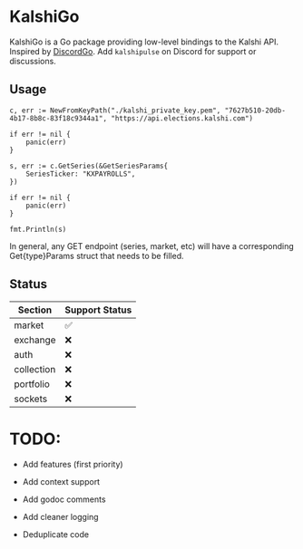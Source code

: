 # KalshiGo

KalshiGo is a Go package providing low-level bindings to the Kalshi API. Inspired by [DiscordGo](https://github.com/bwmarrin/discordgo/tree/master). Add `kalshipulse` on Discord for support or discussions.

## Usage

```golang
c, err := NewFromKeyPath("./kalshi_private_key.pem", "7627b510-20db-4b17-8b8c-83f18c9344a1", "https://api.elections.kalshi.com")

if err != nil {
    panic(err)
}

s, err := c.GetSeries(&GetSeriesParams{
    SeriesTicker: "KXPAYROLLS",
})

if err != nil {
    panic(err)
}

fmt.Println(s)
```

In general, any GET endpoint (series, market, etc) will have a corresponding Get{type}Params struct that needs to be filled.

## Status
| Section      | Support Status |
| ------------ | -------------- |
| market       | ✅             |
| exchange     | ❌             |
| auth         | ❌             |
| collection   | ❌             |
| portfolio    | ❌             |
| sockets      | ❌             |

# TODO:
- Add features (first priority)

- Add context support

- Add godoc comments

- Add cleaner logging

- Deduplicate code